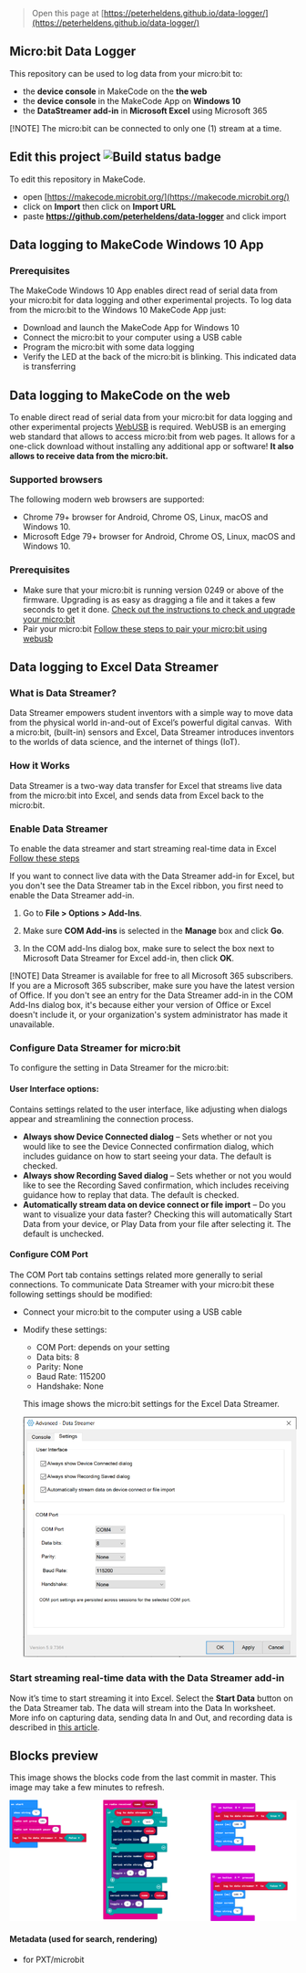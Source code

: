 
> Open this page at [https://peterheldens.github.io/data-logger/](https://peterheldens.github.io/data-logger/)

## Micro:bit Data Logger

This repository can be used to log data from your micro:bit to:
- the **device console** in MakeCode on the **the web**
- the **device console** in the MakeCode App on **Windows 10**
- the **DataStreamer add-in** in **Microsoft Excel** using Microsoft 365

[!NOTE]
The micro:bit can be connected to only one (1) stream at a time.

## Edit this project ![Build status badge](https://github.com/peterheldens/data-logger/workflows/MakeCode/badge.svg)

To edit this repository in MakeCode.

* open [https://makecode.microbit.org/](https://makecode.microbit.org/)
* click on **Import** then click on **Import URL**
* paste **https://github.com/peterheldens/data-logger** and click import

## Data logging to MakeCode Windows 10 App

### Prerequisites
The MakeCode Windows 10 App enables direct read of serial data from your micro:bit for data logging and other experimental projects. To log data from the micro:bit to the Windows 10 MakeCode App just:
- Download and launch the MakeCode App for Windows 10 
- Connect the micro:bit to your computer using a USB cable
- Program the micro:bit with some data logging
- Verify the LED at the back of the micro:bit is blinking. This indicated data is transferring

## Data logging to MakeCode on the web
To enable direct read of serial data from your micro:bit for data logging and other experimental projects [WebUSB](https://wicg.github.io/webusb/) is required. WebUSB is an emerging web standard that allows to access micro:bit from web pages. It allows for a one-click download without installing any additional app or software! **It also allows to receive data from the micro:bit.**

### Supported browsers
The following modern web browsers are supported:
- Chrome 79+ browser for Android, Chrome OS, Linux, macOS and Windows 10.
- Microsoft Edge 79+ browser for Android, Chrome OS, Linux, macOS and Windows 10.

### Prerequisites
- Make sure that your micro:bit is running version 0249 or above of the firmware. Upgrading is as easy as dragging a file and it takes a few seconds to get it done. [Check out the instructions to check and upgrade your micro:bit](https://makecode.microbit.org/device/usb/webusb/troubleshoot)
- Pair your micro:bit [Follow these steps to pair your micro:bit using webusb](https://makecode.microbit.org/device/usb/webusb)

## Data logging to Excel Data Streamer

### What is Data Streamer?
Data Streamer empowers student inventors with a simple way to move data from the physical world in-and-out of Excel’s powerful digital canvas.  With a micro:bit, (built-in) sensors and Excel, Data Streamer introduces inventors to the worlds of data science, and the internet of things (IoT).


### How it Works
Data Streamer is a two-way data transfer for Excel that streams live data from the micro:bit into Excel, and sends data from Excel back to the micro:bit.


### Enable Data Streamer
 To enable the data streamer and start streaming real-time data in Excel [Follow these steps](https://support.microsoft.com/en-us/office/what-is-data-streamer-1d52ffce-261c-4d7b-8017-89e8ee2b806f)

If you want to connect live data with the Data Streamer add-in for Excel, but you don't see the Data Streamer tab in the Excel ribbon, you first need to enable the Data Streamer add-in.

1. Go to **File > Options > Add-Ins**.

2. Make sure **COM Add-ins** is selected in the **Manage** box and click **Go**.

3. In the COM add-Ins dialog box, make sure to select the box next to Microsoft Data Streamer for Excel add-in, then click **OK**.

[!NOTE]
Data Streamer is available for free to all Microsoft 365 subscribers. If you are a Microsoft 365 subscriber, make sure you have the latest version of Office. If you don't see an entry for the Data Streamer add-in in the COM Add-Ins dialog box, it's because either your version of Office or Excel doesn't include it, or your organization's system administrator has made it unavailable. 

### Configure Data Streamer for micro:bit 

To configure the setting in Data Streamer for the micro:bit:

#### User Interface options:

Contains settings related to the user interface, like adjusting when dialogs appear and streamlining the connection process.

- **Always show Device Connected dialog** – Sets whether or not you would like to see the Device Connected confirmation dialog, which includes guidance on how to start seeing your data. The default is checked.
- **Always show Recording Saved dialog** – Sets whether or not you would like to see the Recording Saved confirmation, which includes receiving guidance how to replay that data. The default is checked.
- **Automatically stream data on device connect or file import** – Do you want to visualize your data faster? Checking this will automatically Start Data from your device, or Play Data from your file after selecting it. The default is unchecked.

#### Configure COM Port

The COM Port tab contains settings related more generally to serial connections. 
To communicate Data Streamer with your micro:bit these following settings should be modified:
- Connect your micro:bit to the computer using a USB cable
- Modify these settings:
    - COM Port: depends on your setting
    - Data bits: 8
    - Parity: None
    - Baud Rate: 115200
    - Handshake: None

    This image shows the micro:bit settings for the Excel Data Streamer.
    
    ![Data Streamer config micro:bit](https://github.com/peterheldens/data-logger/raw/master/.github/makecode/excel-datastreamer-settings-for-microbit.png)

### Start streaming real-time data with the Data Streamer add-in
 Now it’s time to start streaming it into Excel. Select the **Start Data** button on the Data Streamer tab. The data will stream into the Data In worksheet. More info on capturing data, sending data In and Out, and recording data is described  in [this article](https://support.microsoft.com/en-us/office/start-streaming-real-time-data-with-the-data-streamer-add-in-b6fac0bb-a495-423b-99eb-60c1f1e338d4).

## Blocks preview

This image shows the blocks code from the last commit in master.
This image may take a few minutes to refresh.

![A rendered view of the blocks](https://github.com/peterheldens/data-logger/raw/master/.github/makecode/blocks.png)

#### Metadata (used for search, rendering)

* for PXT/microbit
<script src="https://makecode.com/gh-pages-embed.js"></script><script>makeCodeRender("{{ site.makecode.home_url }}", "{{ site.github.owner_name }}/{{ site.github.repository_name }}");</script>
